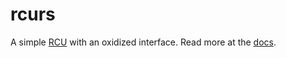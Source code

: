 # rcurs

A simple [RCU](https://en.wikipedia.org/wiki/Read-copy-update) with an oxidized interface. Read more at the [docs](https://docs.rs/rcurs).

